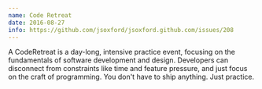```yaml
---
name: Code Retreat
date: 2016-08-27
info: https://github.com/jsoxford/jsoxford.github.com/issues/208
---
```


A CodeRetreat is a day-long, intensive practice event, focusing on the fundamentals of software development and design. Developers can disconnect from constraints like time and feature pressure, and just focus on the craft of programming. You don't have to ship anything. Just practice.
